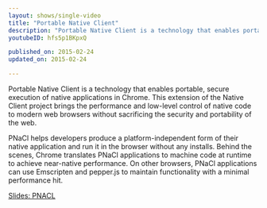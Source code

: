 ```yaml
---
layout: shows/single-video
title: "Portable Native Client"
description: "Portable Native Client is a technology that enables portable, secure execution of native applications in Chrome. This extension of the Native Client project brings the performance and low-level control of native code to modern web browsers without sacrificing the security and portability of the web."
youtubeID: hfs5p1BKpxQ

published_on: 2015-02-24
updated_on: 2015-02-24

---
```


Portable Native Client is a technology that enables portable, secure execution of native applications in Chrome. This extension of the Native Client project brings the performance and low-level control of native code to modern web browsers without sacrificing the security and portability of the web.

PNaCl helps developers produce a platform-independent form of their native application and run it in the browser without any installs. Behind the scenes, Chrome translates PNaCl applications to machine code at runtime to achieve near-native performance. On other browsers, PNaCl applications can use Emscripten and pepper.js to maintain functionality with a minimal performance hit.

[Slides: PNACL](https://docs.google.com/presentation/d/1VAwkh8HoinUHWx49eQLYdqimL4YsCyg-qw6BGe0cj8E/edit#slide=id.p18)
